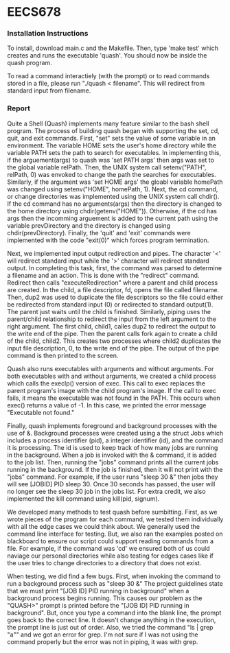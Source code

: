 # EECS678

### Installation Instructions

To install, download main.c and the Makefile. Then, type 'make test' which creates and runs the executable 'quash'. You should now be inside the quash program.  

To read a command interactiely (with the prompt) or to read commands stored in a file, please run "./quash < filename". This will redirect from standard input from filename. 

### Report

Quite a Shell (Quash) implements many feature similar to the bash shell program. The process of building quash began with supporting the set, cd, quit, and exit commands. First, "set" sets the value of some variable in an environment. The variable HOME sets the user's home directory while the variable PATH sets the path to search for executables. In implementing this, if the arguement(args) to quash was 'set PATH args' then args was set to the global variable relPath. Then, the UNIX system call setenv("PATH", relPath, 0) was envoked to change the path the searches for executables. Similarly, if the argument was 'set HOME args' the  gloabl variable homePath was changed using setenv("HOME", homePath, 1). Next, the cd command, or change directories was implemented using the UNIX system call chdir(). If the cd command has no arguments(args) then the directory is changed to the home directory using chdir(getenv("HOME")). Otherwise, if the cd has args then the incomming arguement is added to the current path using the variable prevDirectory and the directory is changed using chdir(prevDirectory). Finally, the 'quit' and 'exit' commands were implemented with the code "exit(0)" which forces program termination.  

Next, we implemented input output redirection and pipes. The character '<' will redirect standard input while the '>' character will redirect standard output. In completing this task, first, the command was parsed to determine a filename and an action. This is done with the "redirect" command. Redirect then calls "executeRedirection" where a parent and child process are created. In the child, a file descriptor, fd, opens the file called filename. Then, dup2 was used to duplicate the file descriptors so the file could either be redirected from standard input (0) or redirected to standard output(1). The parent just waits until the child is finished. Similarly, piping uses the parent/child relationship to redirect the input from the left argument to the right argument. The first child, child1, calles dup2 to redirect the output to the write end of the pipe. Then the parent calls fork again to create a child of the child, child2. This creates two processes where child2 duplicates the input file description, 0, to the write end of the pipe. The output of the pipe command is then printed to the screen. 

Quash also runs executables with arguments and without arguments. For both executables with and without arguments, we created a child process which calls the execlp() version of exec. This call to exec replaces the parent program's image with the child program's image. If the call to exec fails, it means the executable was not found in the PATH. This occurs when exec() returns a value of -1. In this case, we printed the error message "Executable not found."

Finally, quash implements foreground and background processes with the use of &. Background processes were created using a the struct Jobs which includes a process identifier (pid), a integer identifier (id), and the command it is processing. The id is used to keep track of how many jobs are running in the background. When a job is invoked with the & command, it is added to the job list. Then, running the "jobs" command prints all the current jobs running in the background. If the job is finished, then it will not print with the "jobs" command. For example, if the user runs "sleep 30 &" then jobs they will see [JOBID] PID sleep 30. Once 30 seconds has passed, the user will no longer see the sleep 30 job in the jobs list. For extra credit, we also implemented the kill command using kill(pid, signum). 

We developed many methods to test quash before sumbitting. First, as we wrote pieces of the program for each command, we tested them individually with all the edge cases we could think about. We generally used the command line interface for testing. But, we also ran the examples posted on blackboard to ensure our script could support reading commands from a file. For example, if the command was 'cd' we ensured both of us could naviage our personal directories while also testing for edges cases like if the user tries to change directories to a directory that does not exist. 

When testing, we did find a few bugs. First, when invoking the command to run a background process such as "sleep 30 &" The project guidelines state that we must print "[JOB ID] PID running in background" when a background process begins running. This causes our problem as the "QUASH>" prompt is printed before the "[JOB ID] PID running in background". But, once you type a command into the blank line, the prompt goes back to the correct line. It doesn't change anything in the execution, the prompt line is just out of order. Also, we tried the command "ls | grep "a"" and we got an error for grep. I'm not sure if I was not using the command properly but the error was not in piping, it was with grep.
